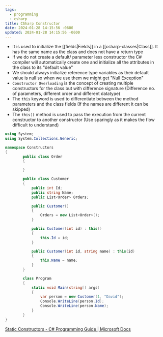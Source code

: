 ```yaml
---
tags:
  - programming
  - csharp
title: CSharp Constructor
date: 2024-01-28 14:15:56 -0600
updated: 2024-01-28 14:15:56 -0600
---
```


* It is used to initialize the [[fields|Fields]] in a [[csharp-classes|Class]]. It has the same name as the class and does not have a return type
* If we do not create a default/ parameter less constructor the  C# compiler will automatically create one and initialize all the attributes in the class to its "default value"
* We should always initialize reference type variables as their default value is null so when we use them we might get "Null Exception"
* `Constructor Overloading` is the concept of creating multiple constructors for the class but with difference signature (Difference no. of parameters, different order and different datatype)
* The `this` keyword is used to differentiate between the method parameters and the class fields (If the names are different it can be skipped)
* The `this()` method is used to pass the execution from the current constructor to another constructor (Use sparingly as it makes the flow difficult to understand)

````csharp
using System;
using System.Collections.Generic;

namespace Constructors
{
		public class Order
		{

		}

		public class Customer
		{
			public int Id;
			public string Name;
			public List<Order> Orders;

			public Customer()
			{
				Orders = new List<Order>();
			}

			public Customer(int id) : this()
			{
				this.Id = id;
			}

			public Customer(int id, string name) : this(id)
			{
				this.Name = name;
			}
		}

		class Program
		{
			static void Main(string[] args)
			{
				var person = new Customer(1, "David");
				Console.WriteLine(person.Id);
				Console.WriteLine(person.Name);
			}
		}
}
````

[Static Constructors - C# Programming Guide | Microsoft Docs](https://docs.microsoft.com/en-us/dotnet/csharp/programming-guide/classes-and-structs/static-constructors)
